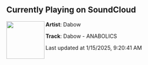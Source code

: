 ## Currently Playing on SoundCloud

[<img align="left" width="100" src="https://i1.sndcdn.com/artworks-cmaezwd1Y8WcJheK-mVJ0yg-t500x500.jpg">](https://soundcloud.com/da-bow/dabow-anabolics?in=da-bow/sets/the-unfinished)

**Artist**: Dabow 

**Track**: Dabow - ANABOLICS

Last updated at 1/15/2025, 9:20:41 AM

